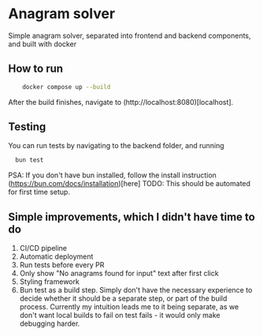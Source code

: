 # Anagram solver

Simple anagram solver, separated into frontend and backend components, and built with docker

## How to run

```bash
    docker compose up --build
```

After the build finishes, navigate to (http://localhost:8080)[localhost].

## Testing

You can run tests by navigating to the backend folder, and running

```bash
  bun test
```

PSA: If you don't have bun installed, follow the install instruction (https://bun.com/docs/installation)[here]
TODO: This should be automated for first time setup.

## Simple improvements, which I didn't have time to do

1. CI/CD pipeline
  1. Automatic deployment
  2. Run tests before every PR
2. Only show "No anagrams found for input" text after first click
3. Styling framework
4. Bun test as a build step. Simply don't have the necessary experience to decide whether it should be a separate step, or part of the build process.
  Currently my intuition leads me to it being separate, as we don't want local builds to fail on test fails - it would only make debugging harder.
